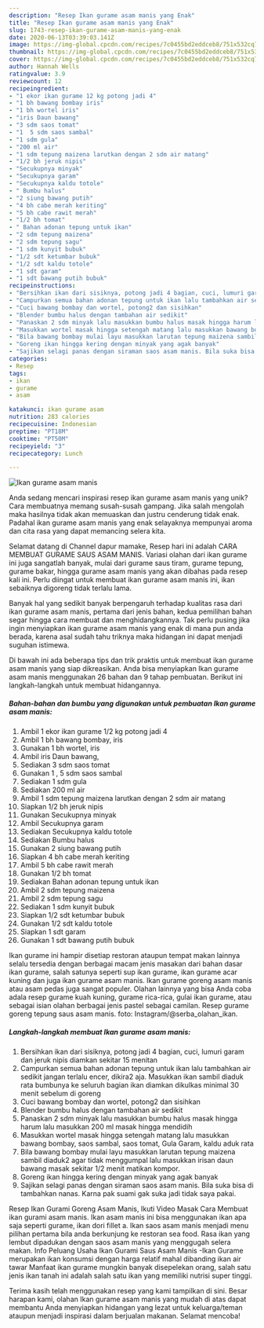 ```yaml
---
description: "Resep Ikan gurame asam manis yang Enak"
title: "Resep Ikan gurame asam manis yang Enak"
slug: 1743-resep-ikan-gurame-asam-manis-yang-enak
date: 2020-06-13T03:39:03.141Z
image: https://img-global.cpcdn.com/recipes/7c0455bd2eddceb8/751x532cq70/ikan-gurame-asam-manis-foto-resep-utama.jpg
thumbnail: https://img-global.cpcdn.com/recipes/7c0455bd2eddceb8/751x532cq70/ikan-gurame-asam-manis-foto-resep-utama.jpg
cover: https://img-global.cpcdn.com/recipes/7c0455bd2eddceb8/751x532cq70/ikan-gurame-asam-manis-foto-resep-utama.jpg
author: Hannah Wells
ratingvalue: 3.9
reviewcount: 12
recipeingredient:
- "1 ekor ikan gurame 12 kg potong jadi 4"
- "1 bh bawang bombay iris"
- "1 bh wortel iris"
- "iris Daun bawang"
- "3 sdm saos tomat"
- "1  5 sdm saos sambal"
- "1 sdm gula"
- "200 ml air"
- "1 sdm tepung maizena larutkan dengan 2 sdm air matang"
- "1/2 bh jeruk nipis"
- "Secukupnya minyak"
- "Secukupnya garam"
- "Secukupnya kaldu totole"
- " Bumbu halus"
- "2 siung bawang putih"
- "4 bh cabe merah keriting"
- "5 bh cabe rawit merah"
- "1/2 bh tomat"
- " Bahan adonan tepung untuk ikan"
- "2 sdm tepung maizena"
- "2 sdm tepung sagu"
- "1 sdm kunyit bubuk"
- "1/2 sdt ketumbar bubuk"
- "1/2 sdt kaldu totole"
- "1 sdt garam"
- "1 sdt bawang putih bubuk"
recipeinstructions:
- "Bersihkan ikan dari sisiknya, potong jadi 4 bagian, cuci, lumuri garam dan jeruk nipis diamkan sekitar 15 menitan"
- "Campurkan semua bahan adonan tepung untuk ikan lalu tambahkan air sedikit jangan terlalu encer, dikira2 aja. Masukkan ikan sambil diaduk rata bumbunya ke seluruh bagian ikan diamkan dikulkas minimal 30 menit sebelum di goreng"
- "Cuci bawang bombay dan wortel, potong2 dan sisihkan"
- "Blender bumbu halus dengan tambahan air sedikit"
- "Panaskan 2 sdm minyak lalu masukkan bumbu halus masak hingga harum lalu masukkan 200 ml masak hingga mendidih"
- "Masukkan wortel masak hingga setengah matang lalu masukkan bawang bombay, saos sambal, saos tomat, Gula Garam, kaldu aduk rata"
- "Bila bawang bombay mulai layu masukkan larutan tepung maizena sambil diaduk2 agar tidak menggumpal lalu masukkan irisan daun bawang masak sekitar 1/2 menit matikan kompor."
- "Goreng ikan hingga kering dengan minyak yang agak banyak"
- "Sajikan selagi panas dengan siraman saos asam manis. Bila suka bisa di tambahkan nanas. Karna pak suami gak suka jadi tidak saya pakai."
categories:
- Resep
tags:
- ikan
- gurame
- asam

katakunci: ikan gurame asam 
nutrition: 283 calories
recipecuisine: Indonesian
preptime: "PT18M"
cooktime: "PT50M"
recipeyield: "3"
recipecategory: Lunch

---
```



![Ikan gurame asam manis](https://img-global.cpcdn.com/recipes/7c0455bd2eddceb8/751x532cq70/ikan-gurame-asam-manis-foto-resep-utama.jpg)

Anda sedang mencari inspirasi resep ikan gurame asam manis yang unik? Cara membuatnya memang susah-susah gampang. Jika salah mengolah maka hasilnya tidak akan memuaskan dan justru cenderung tidak enak. Padahal ikan gurame asam manis yang enak selayaknya mempunyai aroma dan cita rasa yang dapat memancing selera kita.

Selamat datang di Channel dapur mamake, Resep hari ini adalah CARA MEMBUAT GURAME SAUS ASAM MANIS. Variasi olahan dari ikan gurame ini juga sangatlah banyak, mulai dari gurame saus tiram, gurame tepung, gurame bakar, hingga gurame asam manis yang akan dibahas pada resep kali ini. Perlu diingat untuk membuat ikan gurame asam manis ini, ikan sebaiknya digoreng tidak terlalu lama.

Banyak hal yang sedikit banyak berpengaruh terhadap kualitas rasa dari ikan gurame asam manis, pertama dari jenis bahan, kedua pemilihan bahan segar hingga cara membuat dan menghidangkannya. Tak perlu pusing jika ingin menyiapkan ikan gurame asam manis yang enak di mana pun anda berada, karena asal sudah tahu triknya maka hidangan ini dapat menjadi suguhan istimewa.


Di bawah ini ada beberapa tips dan trik praktis untuk membuat ikan gurame asam manis yang siap dikreasikan. Anda bisa menyiapkan Ikan gurame asam manis menggunakan 26 bahan dan 9 tahap pembuatan. Berikut ini langkah-langkah untuk membuat hidangannya.

<!--inarticleads1-->

##### Bahan-bahan dan bumbu yang digunakan untuk pembuatan Ikan gurame asam manis:

1. Ambil 1 ekor ikan gurame 1/2 kg potong jadi 4
1. Ambil 1 bh bawang bombay, iris
1. Gunakan 1 bh wortel, iris
1. Ambil iris Daun bawang,
1. Sediakan 3 sdm saos tomat
1. Gunakan 1 , 5 sdm saos sambal
1. Sediakan 1 sdm gula
1. Sediakan 200 ml air
1. Ambil 1 sdm tepung maizena larutkan dengan 2 sdm air matang
1. Siapkan 1/2 bh jeruk nipis
1. Gunakan Secukupnya minyak
1. Ambil Secukupnya garam
1. Sediakan Secukupnya kaldu totole
1. Sediakan  Bumbu halus
1. Gunakan 2 siung bawang putih
1. Siapkan 4 bh cabe merah keriting
1. Ambil 5 bh cabe rawit merah
1. Gunakan 1/2 bh tomat
1. Sediakan  Bahan adonan tepung untuk ikan
1. Ambil 2 sdm tepung maizena
1. Ambil 2 sdm tepung sagu
1. Sediakan 1 sdm kunyit bubuk
1. Siapkan 1/2 sdt ketumbar bubuk
1. Gunakan 1/2 sdt kaldu totole
1. Siapkan 1 sdt garam
1. Gunakan 1 sdt bawang putih bubuk


Ikan gurame ini hampir disetiap restoran ataupun tempat makan lainnya selalu tersedia dengan berbagai macam jenis masakan dari bahan dasar ikan gurame, salah satunya seperti sup ikan gurame, ikan gurame acar kuning dan juga ikan gurame asam manis. Ikan gurame goreng asam manis atau asam pedas juga sangat populer. Olahan lainnya yang bisa Anda coba adala resep gurame kuah kuning, gurame rica-rica, gulai ikan gurame, atau sebagai isian olahan berbagai jenis pastel sebagai camilan. Resep gurame goreng tepung saus asam manis. foto: Instagram/@serba_olahan_ikan. 

<!--inarticleads2-->

##### Langkah-langkah membuat Ikan gurame asam manis:

1. Bersihkan ikan dari sisiknya, potong jadi 4 bagian, cuci, lumuri garam dan jeruk nipis diamkan sekitar 15 menitan
1. Campurkan semua bahan adonan tepung untuk ikan lalu tambahkan air sedikit jangan terlalu encer, dikira2 aja. Masukkan ikan sambil diaduk rata bumbunya ke seluruh bagian ikan diamkan dikulkas minimal 30 menit sebelum di goreng
1. Cuci bawang bombay dan wortel, potong2 dan sisihkan
1. Blender bumbu halus dengan tambahan air sedikit
1. Panaskan 2 sdm minyak lalu masukkan bumbu halus masak hingga harum lalu masukkan 200 ml masak hingga mendidih
1. Masukkan wortel masak hingga setengah matang lalu masukkan bawang bombay, saos sambal, saos tomat, Gula Garam, kaldu aduk rata
1. Bila bawang bombay mulai layu masukkan larutan tepung maizena sambil diaduk2 agar tidak menggumpal lalu masukkan irisan daun bawang masak sekitar 1/2 menit matikan kompor.
1. Goreng ikan hingga kering dengan minyak yang agak banyak
1. Sajikan selagi panas dengan siraman saos asam manis. Bila suka bisa di tambahkan nanas. Karna pak suami gak suka jadi tidak saya pakai.


Resep Ikan Gurami Goreng Asam Manis, Ikuti Video Masak Cara Membuat ikan gurami asam manis. Ikan asam manis ini bisa menggunakan ikan apa saja seperti gurame, ikan dori fillet a. Ikan saos asam manis menjadi menu pilihan pertama bila anda berkunjung ke restoran sea food. Rasa ikan yang lembut dipadukan dengan saos asam manis yang menggugah selera makan. Info Peluang Usaha Ikan Gurami Saus Asam Manis -Ikan Gurame merupakan ikan konsumsi dengan harga relatif mahal dibanding ikan air tawar Manfaat ikan gurame mungkin banyak disepelekan orang, salah satu jenis ikan tanah ini adalah salah satu ikan yang memiliki nutrisi super tinggi. 

Terima kasih telah menggunakan resep yang kami tampilkan di sini. Besar harapan kami, olahan Ikan gurame asam manis yang mudah di atas dapat membantu Anda menyiapkan hidangan yang lezat untuk keluarga/teman ataupun menjadi inspirasi dalam berjualan makanan. Selamat mencoba!
